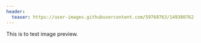 ```yaml
---
header:
  teaser: https://user-images.githubusercontent.com/59768763/149380762-8795cba2-ef07-4f2e-bd8a-e1af593290fe.png
---
```


This is to test image preview.
